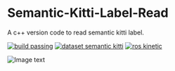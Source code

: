 # Semantic-Kitti-Label-Read
A c++ version code to read semantic kitti label.

[![build passing](https://img.shields.io/badge/build-passing-brightgreen.svg)](https://github.com/wangx1996/Semantic-Kitti-Label-Read) [![dataset semantic kitti](https://img.shields.io/badge/dataset-semantic-kitti-red.svg)](https://github.com/wangx1996/Semantic-Kitti-Label-Read) [![ros kinetic](https://img.shields.io/badge/ros-kinetic-blue.svg)](https://github.com/wangx1996/Semantic-Kitti-Label-Read)

![Image text](https://github.com/wangx1996/Semantic-Kitti-Label-Read/blob/main/semantic_kitti/semantic_test.gif)
